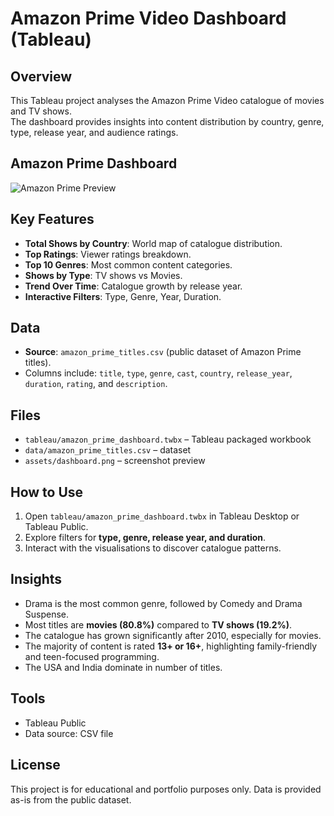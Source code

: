 # Amazon Prime Video Dashboard (Tableau)

## Overview
This Tableau project analyses the Amazon Prime Video catalogue of movies and TV shows.  
The dashboard provides insights into content distribution by country, genre, type, release year, and audience ratings.

## Amazon Prime Dashboard
![Amazon Prime Preview](amazon_prime/dashboard.png)

## Key Features
- **Total Shows by Country**: World map of catalogue distribution.  
- **Top Ratings**: Viewer ratings breakdown.  
- **Top 10 Genres**: Most common content categories.  
- **Shows by Type**: TV shows vs Movies.  
- **Trend Over Time**: Catalogue growth by release year.  
- **Interactive Filters**: Type, Genre, Year, Duration.

## Data
- **Source**: `amazon_prime_titles.csv` (public dataset of Amazon Prime titles).  
- Columns include: `title`, `type`, `genre`, `cast`, `country`, `release_year`, `duration`, `rating`, and `description`.  

## Files
- `tableau/amazon_prime_dashboard.twbx` – Tableau packaged workbook  
- `data/amazon_prime_titles.csv` – dataset  
- `assets/dashboard.png` – screenshot preview  

## How to Use
1. Open `tableau/amazon_prime_dashboard.twbx` in Tableau Desktop or Tableau Public.  
2. Explore filters for **type, genre, release year, and duration**.  
3. Interact with the visualisations to discover catalogue patterns.

## Insights
- Drama is the most common genre, followed by Comedy and Drama Suspense.  
- Most titles are **movies (80.8%)** compared to **TV shows (19.2%)**.  
- The catalogue has grown significantly after 2010, especially for movies.  
- The majority of content is rated **13+ or 16+**, highlighting family-friendly and teen-focused programming.  
- The USA and India dominate in number of titles.

## Tools
- Tableau Public  
- Data source: CSV file  

## License
This project is for educational and portfolio purposes only. Data is provided as-is from the public dataset.


